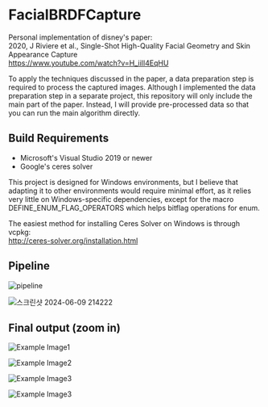 # FacialBRDFCapture
Personal implementation of disney's paper:  
2020, J Riviere et al., Single-Shot High-Quality Facial Geometry and Skin Appearance Capture  
https://www.youtube.com/watch?v=H_iiIl4EqHU

To apply the techniques discussed in the paper, a data preparation step is required to process the captured images. Although I implemented the data preparation step in a separate project, this repository will only include the main part of the paper. Instead, I will provide pre-processed data so that you can run the main algorithm directly. 


## Build Requirements
* Microsoft's Visual Studio 2019 or newer
* Google's ceres solver


This project is designed for Windows environments, but I believe that adapting it to other environments would require minimal effort, as it relies very little on Windows-specific dependencies, except for the macro DEFINE_ENUM_FLAG_OPERATORS which helps bitflag operations for enum.

The easiest method for installing Ceres Solver on Windows is through vcpkg:  
http://ceres-solver.org/installation.html


## Pipeline
![pipeline](https://github.com/phgphg777/FacialBRDFCapture/assets/57425078/4c57ec7c-2644-4d58-ab5b-a6d87be52ac3)

![스크린샷 2024-06-09 214222](https://github.com/phgphg777/FacialBRDFCapture/assets/57425078/ec6c0f89-ee03-47d0-9bb7-f225ec7780e9)



## Final output (zoom in)
![Example Image1](Data/example/output/1/predicted_diffuse_31.png)

![Example Image2](Data/example/output/1/predicted_roughness_31.png)

![Example Image3](Data/example/output/1/predicted_normal_31.png)

![Example Image3](Data/example/output/1/predicted_height_31.png)
